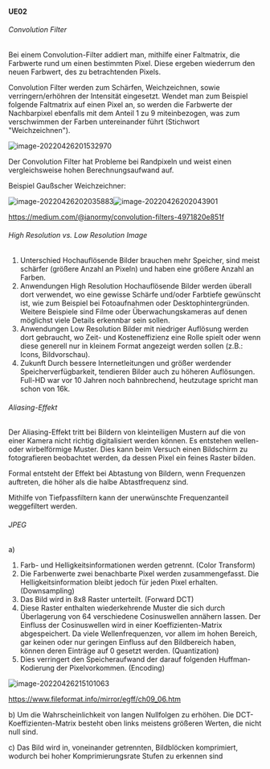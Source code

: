 #### UE02

###### Convolution Filter

Bei einem Convolution-Filter addiert man, mithilfe einer Faltmatrix, die Farbwerte rund um einen bestimmten Pixel. Diese ergeben wiederrum den neuen Farbwert, des zu betrachtenden Pixels.

Convolution Filter werden zum Schärfen, Weichzeichnen, sowie verringern/erhöhren der Intensität eingesetzt. Wendet man zum Beispiel folgende Faltmatrix auf einen Pixel an, so werden die Farbwerte der Nachbarpixel ebenfalls mit dem Anteil 1 zu 9 miteinbezogen, was zum verschwimmen der Farben untereinander führt (Stichwort "Weichzeichnen").

![image-20220426201532970](C:\Users\haslh\AppData\Roaming\Typora\typora-user-images\image-20220426201532970.png)

Der Convolution Filter hat Probleme bei Randpixeln und weist einen vergleichsweise hohen Berechnungsaufwand auf. 

Beispiel Gaußscher Weichzeichner:

![image-20220426202035883](C:\Users\haslh\AppData\Roaming\Typora\typora-user-images\image-20220426202035883.png)![image-20220426202043901](C:\Users\haslh\AppData\Roaming\Typora\typora-user-images\image-20220426202043901.png)

https://medium.com/@ianormy/convolution-filters-4971820e851f



###### High Resolution vs. Low Resolution Image

1. Unterschied
   Hochauflösende Bilder brauchen mehr Speicher, sind meist schärfer (größere Anzahl an Pixeln) und haben eine größere Anzahl an Farben.
2. Anwendungen High Resolution
   Hochauflösende Bilder werden überall dort verwendet, wo eine gewisse Schärfe und/oder Farbtiefe gewünscht ist, wie zum Beispiel bei Fotoaufnahmen oder Desktophintergründen. Weitere Beispiele sind Filme oder Überwachungskameras auf denen möglichst viele Details erkennbar sein sollen.
3. Anwendungen Low Resolution
   Bilder mit niedriger Auflösung werden dort gebraucht, wo Zeit- und Kosteneffizienz eine Rolle spielt oder wenn diese generell nur in kleinem Format angezeigt werden sollen (z.B.: Icons, Bildvorschau).
4. Zukunft
   Durch bessere Internetleitungen und größer werdender Speicherverfügbarkeit, tendieren Bilder auch zu höheren Auflösungen. Full-HD war vor 10 Jahren noch bahnbrechend, heutzutage spricht man schon von 16k.



###### Aliasing-Effekt

Der Aliasing-Effekt tritt bei Bildern von kleinteiligen Mustern auf die von einer Kamera nicht richtig digitalisiert werden können. Es entstehen wellen- oder wirbelförmige Muster. Dies kann beim Versuch einen Bildschirm zu fotografieren beobachtet werden, da dessen Pixel ein feines Raster bilden.

Formal entsteht der Effekt bei Abtastung von Bildern, wenn Frequenzen auftreten, die höher als die halbe Abtastfrequenz sind.

Mithilfe von Tiefpassfiltern kann der unerwünschte Frequenzanteil weggefiltert werden.



###### JPEG

a) 

1. Farb- und Helligkeitsinformationen werden getrennt. (Color Transform)
2. Die Farbenwerte zwei benachbarte Pixel werden zusammengefasst. Die Helligkeitsinformation bleibt jedoch für jeden Pixel erhalten. (Downsampling)
3. Das Bild wird in 8x8 Raster unterteilt. (Forward DCT)
4. Diese Raster enthalten wiederkehrende Muster die sich durch Überlagerung von 64 verschiedene Cosinuswellen annähern lassen. Der Einfluss der Cosinuswellen wird in einer Koeffizienten-Matrix abgespeichert. Da viele Wellenfrequenzen, vor allem im hohen Bereich, gar keinen oder nur geringen Einfluss auf den Bildbereich haben, können deren Einträge auf 0 gesetzt werden. (Quantization)
5. Dies verringert den Speicheraufwand der darauf folgenden Huffman-Kodierung der Pixelvorkommen. (Encoding)

![image-20220426215101063](C:\Users\haslh\AppData\Roaming\Typora\typora-user-images\image-20220426215101063.png)

https://www.fileformat.info/mirror/egff/ch09_06.htm

b) Um die Wahrscheinlichkeit von langen Nullfolgen zu erhöhen. Die DCT-Koeffizienten-Matrix besteht oben links meistens größeren Werten, die nicht null sind.

c) Das Bild wird in, voneinander getrennten, Bildblöcken komprimiert, wodurch bei hoher Komprimierungsrate Stufen zu erkennen sind



